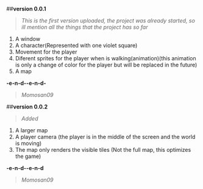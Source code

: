 ##**version 0.0.1**

>*This is the first version uploaded, the project was already started, so ill mention all the things that the project has so far*

1. A window
2. A character(Represented with one violet square)
3. Movement for the player
4. Diferent sprites for the player when is walking(animation)(this animation is only a change of color for the player but will be replaced in the future)
5. A map

**-e-n-d--e-n-d-**
>*Momosan09*

##**version 0.0.2**

>*Added*
1. A larger map
2. A player camera (the player is in the middle of the screen and the world is moving)
3. The map only renders the visible tiles (Not the full map, this optimizes the game)

**-e-n-d--e-n-d**
>*Momosan09*